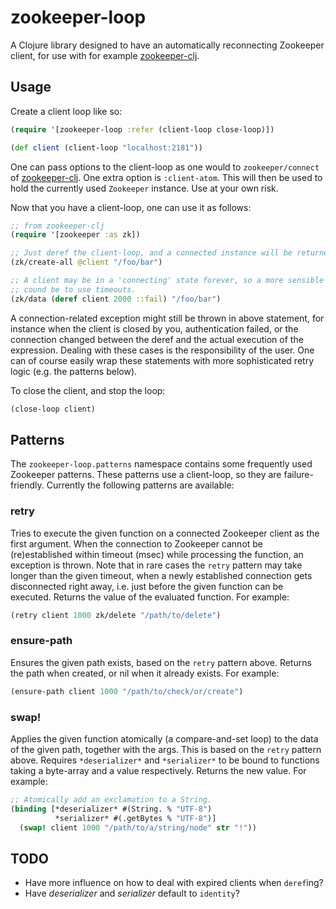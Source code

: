 # zookeeper-loop

A Clojure library designed to have an automatically reconnecting Zookeeper client, for use with for example [zookeeper-clj](#).

## Usage

Create a client loop like so:

```clojure
(require '[zookeeper-loop :refer (client-loop close-loop)])

(def client (client-loop "localhost:2181"))
```

One can pass options to the client-loop as one would to `zookeeper/connect` of [zookeeper-clj](#). One extra option is `:client-atom`. This will then be used to hold the currently used `Zookeeper` instance. Use at your own risk.

Now that you have a client-loop, one can use it as follows:

```clojure
;; from zookeeper-clj
(require '[zookeeper :as zk])

;; Just deref the client-loop, and a connected instance will be returned.
(zk/create-all @client "/foo/bar")

;; A client may be in a 'connecting' state forever, so a more sensible approach
;; cound be to use timeouts.
(zk/data (deref client 2000 ::fail) "/foo/bar")
```

A connection-related exception might still be thrown in above statement, for instance when the client is closed by you, authentication failed, or the connection changed between the deref and the actual execution of the expression. Dealing with these cases is the responsibility of the user. One can of course easily wrap these statements with more sophisticated retry logic (e.g. the patterns below).

To close the client, and stop the loop:

```clojure
(close-loop client)
```


## Patterns

The `zookeeper-loop.patterns` namespace contains some frequently used Zookeeper patterns. These patterns use a client-loop, so they are failure-friendly. Currently the following patterns are available:

### retry

Tries to execute the given function on a connected Zookeeper client as the first argument. When the connection to Zookeeper cannot be (re)established within timeout (msec) while processing the function, an exception is thrown. Note that in rare cases the `retry` pattern may take longer than the given timeout, when a newly established connection gets disconnected right away, i.e. just before the given function can be executed. Returns the value of the evaluated function. For example:

```clojure
(retry client 1000 zk/delete "/path/to/delete")
```

### ensure-path

Ensures the given path exists, based on the `retry` pattern above. Returns the path when created, or nil when it already exists. For example:

```clojure
(ensure-path client 1000 "/path/to/check/or/create")
```

### swap!

Applies the given function atomically (a compare-and-set loop) to the data of the given path, together with the args. This is based on the `retry` pattern above. Requires `*deserializer*` and `*serializer*` to be bound to functions taking a byte-array and a value respectively. Returns the new value. For example:

```clojure
;; Atomically add an exclamation to a String.
(binding [*deserializer* #(String. % "UTF-8")
          *serializer* #(.getBytes % "UTF-8")]
  (swap! client 1000 "/path/to/a/string/node" str "!"))
```


## TODO

* Have more influence on how to deal with expired clients when `deref`ing?
* Have *deserializer* and *serializer* default to `identity`?
